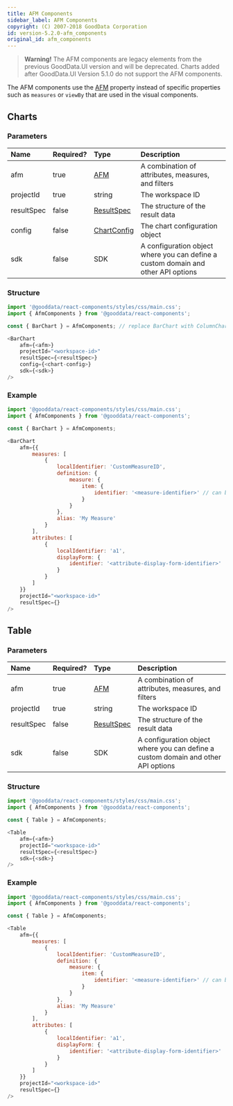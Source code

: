 ```yaml
---
title: AFM Components
sidebar_label: AFM Components
copyright: (C) 2007-2018 GoodData Corporation
id: version-5.2.0-afm_components
original_id: afm_components
---
```


> **Warning!** The AFM components are legacy elements from the previous GoodData.UI version and will be deprecated. Charts added after GoodData.UI Version 5.1.0 do not support the AFM components.

The AFM components use the [AFM](50_custom__execution.md) property instead of specific properties such as `measures` or `viewBy` that are used in the visual components.

## Charts

### Parameters

| Name | Required? | Type | Description |
| :--- | :--- | :--- | :--- |
| afm | true | [AFM](50_custom__execution.md) | A combination of attributes, measures, and filters |
| projectId | true | string | The workspace ID |
| resultSpec  | false | [ResultSpec](50_custom__result.md) | The structure of the result data |
| config  | false | [ChartConfig](15_props__chart_config.md) | The chart configuration object |
| sdk | false | SDK | A configuration object where you can define a custom domain and other API options |

### Structure

```javascript
import '@gooddata/react-components/styles/css/main.css';
import { AfmComponents } from '@gooddata/react-components';

const { BarChart } = AfmComponents; // replace BarChart with ColumnChart, LineChart, or PieChart whenever needed

<BarChart
    afm={<afm>}
    projectId="<workspace-id>"
    resultSpec={<resultSpec>}
    config={<chart-config>}
    sdk={<sdk>}
/>
```

### Example

```javascript
import '@gooddata/react-components/styles/css/main.css';
import { AfmComponents } from '@gooddata/react-components';

const { BarChart } = AfmComponents;

<BarChart
    afm={{
        measures: [
            {
                localIdentifier: 'CustomMeasureID',
                definition: {
                    measure: {
                        item: {
                            identifier: '<measure-identifier>' // can be referenced from the exported catalog
                        }
                    }
                },
                alias: 'My Measure'
            }
        ],
        attributes: [
            {
                localIdentifier: 'a1',
                displayForm: {
                    identifier: '<attribute-display-form-identifier>'
                }
            }
        ]
    }}
    projectId="<workspace-id>"
    resultSpec={}
/>
```

## Table

### Parameters

| Name | Required? | Type | Description |
| :--- | :--- | :--- | :--- |
| afm | true | [AFM](50_custom__execution.md) | A combination of attributes, measures, and filters |
| projectId | true | string | The workspace ID |
| resultSpec  | false | [ResultSpec](50_custom__result.md) | The structure of the result data |
| sdk | false | SDK | A configuration object where you can define a custom domain and other API options |

### Structure

```javascript
import '@gooddata/react-components/styles/css/main.css';
import { AfmComponents } from '@gooddata/react-components';

const { Table } = AfmComponents;

<Table
    afm={<afm>}
    projectId="<workspace-id>"
    resultSpec={<resultSpec>}
    sdk={<sdk>}
/>
```

### Example

```javascript
import '@gooddata/react-components/styles/css/main.css';
import { AfmComponents } from '@gooddata/react-components';

const { Table } = AfmComponents;

<Table
    afm={{
        measures: [
            {
                localIdentifier: 'CustomMeasureID',
                definition: {
                    measure: {
                        item: {
                            identifier: '<measure-identifier>' // can be referenced from the exported catalog
                        }
                    }
                },
                alias: 'My Measure'
            }
        ],
        attributes: [
            {
                localIdentifier: 'a1',
                displayForm: {
                    identifier: '<attribute-display-form-identifier>'
                }
            }
        ]
    }}
    projectId="<workspace-id>"
    resultSpec={}
/>
```
